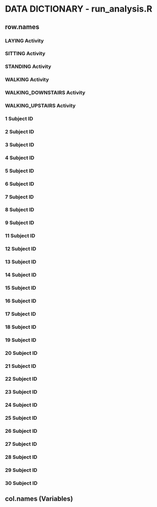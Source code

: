 DATA DICTIONARY - run_analysis.R
=========================================
## row.names
### LAYING		Activity
### SITTING		Activity
### STANDING		Activity
### WALKING		Activity
### WALKING_DOWNSTAIRS	Activity	
### WALKING_UPSTAIRS	Activity
### 1			Subject ID
### 2			Subject ID
### 3			Subject ID
### 4			Subject ID
### 5			Subject ID
### 6			Subject ID
### 7			Subject ID
### 8			Subject ID
### 9			Subject ID
### 11			Subject ID
### 12			Subject ID
### 13			Subject ID
### 14			Subject ID
### 15			Subject ID
### 16			Subject ID
### 17			Subject ID
### 18			Subject ID
### 19			Subject ID
### 20			Subject ID
### 21			Subject ID
### 22			Subject ID
### 23			Subject ID
### 24			Subject ID
### 25			Subject ID
### 26			Subject ID
### 27			Subject ID
### 28			Subject ID
### 29			Subject ID
### 30			Subject ID

## col.names (Variables)
### 





